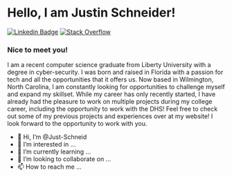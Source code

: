 # Hello, I am Justin Schneider!

[![Linkedin Badge](https://img.shields.io/badge/linkedin-%230077B5.svg?style=for-the-badge&logo=linkedin&logoColor=white)](https://linkedin.com/in/justschneid)
[![Stack Overflow](https://img.shields.io/badge/-Stackoverflow-FE7A16?style=for-the-badge&logo=stack-overflow&logoColor=white)](https://stackoverflow.com/users/18432773/justin-s)

### Nice to meet you!
I am a recent computer science graduate from Liberty University with a degree in cyber-security. I was born and raised in Florida with a passion for tech and all the opportunities that it offers us. Now based in Wilmington, North Carolina, I am constantly looking for opportunities to challenge myself and expand my skillset. While my career has only recently started, I have already had the pleasure to work on multiple projects during my college career, including the opportunity to work with the DHS! Feel free to check out some of my previous projects and experiences over at my website! I look forward to the opportunity to work with you.

- 👋 Hi, I’m @Just-Schneid
- 👀 I’m interested in ...
- 🌱 I’m currently learning ...
- 💞️ I’m looking to collaborate on ...
- 📫 How to reach me ...
